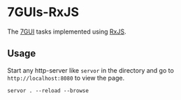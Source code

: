 # 7GUIs-RxJS

The [7GUI]() tasks implemented using [RxJS]().

## Usage
Start any http-server like `servor` in the directory and go to `http://localhost:8080` to view the page.

```
servor . --reload --browse
```
